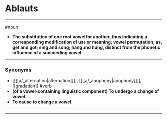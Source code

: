 # Ablauts
---
#noun
- **The substitution of one root vowel for another, thus indicating a corresponding modification of use or meaning; vowel permutation; as, get and got; sing and song; hang and hung, distinct from the phonetic influence of a succeeding vowel.**
---
### Synonyms
- [[[[a/_alternation|alternation]]]], [[[[a/_apophony|apophony]]]], [[gradation]]
#verb
- **(of a vowel-containing linguistic component) To undergo a change of vowel.**
- **To cause to change a vowel.**
---
---
